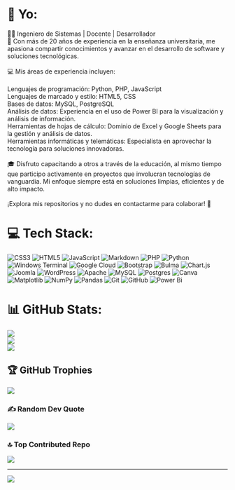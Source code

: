 # 💫 Yo:
👨‍💻 Ingeniero de Sistemas | Docente | Desarrollador<br>🌟 Con más de 20 años de experiencia en la enseñanza universitaria, me apasiona compartir conocimientos y avanzar en el desarrollo de software y soluciones tecnológicas.<br><br>💻 Mis áreas de experiencia incluyen:<br><br>    Lenguajes de programación: Python, PHP, JavaScript<br>    Lenguajes de marcado y estilo: HTML5, CSS<br>    Bases de datos: MySQL, PostgreSQL<br>    Análisis de datos: Experiencia en el uso de Power BI para la visualización y análisis de información.<br>    Herramientas de hojas de cálculo: Dominio de Excel y Google Sheets para la gestión y análisis de datos.<br>    Herramientas informáticas y telemáticas: Especialista en aprovechar la tecnología para soluciones innovadoras.<br><br>🎓 Disfruto capacitando a otros a través de la educación, al mismo tiempo que participo activamente en proyectos que involucran tecnologías de vanguardia. Mi enfoque siempre está en soluciones limpias, eficientes y de alto impacto.<br><br>¡Explora mis repositorios y no dudes en contactarme para colaborar! 🚀


# 💻 Tech Stack:
![CSS3](https://img.shields.io/badge/css3-%231572B6.svg?style=for-the-badge&logo=css3&logoColor=white) ![HTML5](https://img.shields.io/badge/html5-%23E34F26.svg?style=for-the-badge&logo=html5&logoColor=white) ![JavaScript](https://img.shields.io/badge/javascript-%23323330.svg?style=for-the-badge&logo=javascript&logoColor=%23F7DF1E) ![Markdown](https://img.shields.io/badge/markdown-%23000000.svg?style=for-the-badge&logo=markdown&logoColor=white) ![PHP](https://img.shields.io/badge/php-%23777BB4.svg?style=for-the-badge&logo=php&logoColor=white) ![Python](https://img.shields.io/badge/python-3670A0?style=for-the-badge&logo=python&logoColor=ffdd54) ![Windows Terminal](https://img.shields.io/badge/Windows%20Terminal-%234D4D4D.svg?style=for-the-badge&logo=windows-terminal&logoColor=white) ![Google Cloud](https://img.shields.io/badge/GoogleCloud-%234285F4.svg?style=for-the-badge&logo=google-cloud&logoColor=white) ![Bootstrap](https://img.shields.io/badge/bootstrap-%238511FA.svg?style=for-the-badge&logo=bootstrap&logoColor=white) ![Bulma](https://img.shields.io/badge/bulma-00D0B1?style=for-the-badge&logo=bulma&logoColor=white) ![Chart.js](https://img.shields.io/badge/chart.js-F5788D.svg?style=for-the-badge&logo=chart.js&logoColor=white) ![Joomla](https://img.shields.io/badge/joomla-%235091CD.svg?style=for-the-badge&logo=joomla&logoColor=white) ![WordPress](https://img.shields.io/badge/WordPress-%23117AC9.svg?style=for-the-badge&logo=WordPress&logoColor=white) ![Apache](https://img.shields.io/badge/apache-%23D42029.svg?style=for-the-badge&logo=apache&logoColor=white) ![MySQL](https://img.shields.io/badge/mysql-4479A1.svg?style=for-the-badge&logo=mysql&logoColor=white) ![Postgres](https://img.shields.io/badge/postgres-%23316192.svg?style=for-the-badge&logo=postgresql&logoColor=white) ![Canva](https://img.shields.io/badge/Canva-%2300C4CC.svg?style=for-the-badge&logo=Canva&logoColor=white) ![Matplotlib](https://img.shields.io/badge/Matplotlib-%23ffffff.svg?style=for-the-badge&logo=Matplotlib&logoColor=black) ![NumPy](https://img.shields.io/badge/numpy-%23013243.svg?style=for-the-badge&logo=numpy&logoColor=white) ![Pandas](https://img.shields.io/badge/pandas-%23150458.svg?style=for-the-badge&logo=pandas&logoColor=white) ![Git](https://img.shields.io/badge/git-%23F05033.svg?style=for-the-badge&logo=git&logoColor=white) ![GitHub](https://img.shields.io/badge/github-%23121011.svg?style=for-the-badge&logo=github&logoColor=white) ![Power Bi](https://img.shields.io/badge/power_bi-F2C811?style=for-the-badge&logo=powerbi&logoColor=black)
# 📊 GitHub Stats:
![](https://github-readme-stats.vercel.app/api?username=eumirpulidodelapava&theme=one_dark_pro&hide_border=false&include_all_commits=false&count_private=false)<br/>
![](https://github-readme-streak-stats.herokuapp.com/?user=eumirpulidodelapava&theme=one_dark_pro&hide_border=false)<br/>
![](https://github-readme-stats.vercel.app/api/top-langs/?username=eumirpulidodelapava&theme=one_dark_pro&hide_border=false&include_all_commits=false&count_private=false&layout=compact)

## 🏆 GitHub Trophies
![](https://github-profile-trophy.vercel.app/?username=eumirpulidodelapava&theme=discord_old_blurple&no-frame=false&no-bg=true&margin-w=4)

### ✍️ Random Dev Quote
![](https://quotes-github-readme.vercel.app/api?type=horizontal&theme=tokyonight)

### 🔝 Top Contributed Repo
![](https://github-contributor-stats.vercel.app/api?username=eumirpulidodelapava&limit=5&theme=blue_navy&combine_all_yearly_contributions=true)

---
[![](https://visitcount.itsvg.in/api?id=eumirpulidodelapava&icon=0&color=1)](https://visitcount.itsvg.in)

<!-- Proudly created with GPRM ( https://gprm.itsvg.in ) -->
